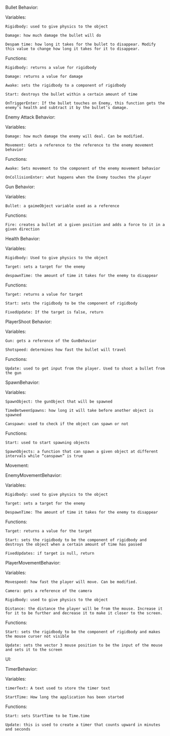 Bullet Behavior: 

Variables: 

    Rigidbody: used to give physics to the object 

    Damage: how much damage the bullet will do 

    Despam time: how long it takes for the bullet to disappear. Modify this value to change how long it takes for it to disappear. 

Functions: 

    Rigidbody: returns a value for rigidbody 

    Damage: returns a value for damage 

    Awake: sets the rigidbody to a component of rigidbody 

    Start: destroys the bullet within a certain amount of time 

    OnTriggerEnter: If the bullet touches on Enemy, this function gets the enemy’s health and subtract it by the bullet’s damage. 

Enemy Attack Behavior: 

Variables: 

    Damage: how much damage the enemy will deal. Can be modified. 

    Movement: Gets a reference to the reference to the enemy movement behavior 

Functions:  

    Awake: Sets movement to the component of the enemy movement behavior 

    OnCollisionEnter: what happens when the Enemy touches the player 

Gun Behavior: 

Variables: 

    Bullet: a gaimeObject variable used as a reference 

Functions: 

    Fire: creates a bullet at a given position and adds a force to it in a given direction 

Health Behavior: 

Variables: 

    Rigidbody: Used to give physics to the object  

    Target: sets a target for the enemy 

    despawnTime: the amount of time it takes for the enemy to disappear 

Functions: 

    Target: returns a value for target 

    Start: sets the rigidbody to be the component of rigidbody 

    FixedUpdate: If the target is false, return 

PlayerShoot Behavior: 

Variables: 

    Gun: gets a reference of the GunBehavior  

    Shotspeed: determines how fast the bullet will travel 

Functions: 

    Update: used to get input from the player. Used to shoot a bullet from the gun 

SpawnBehavior: 

Variables: 

    SpawnObject: the gunObject that will be spawned  

    TimeBetweenSpawns: how long it will take before another object is spawned 

    Canspawn: used to check if the object can spawn or not 

Functions: 

    Start: used to start spawning objects 

    SpawnObjects: a function that can spawn a given object at different intervals while “canspawn” is true 

Movement: 

EnemyMovementBehavior: 

Variables: 

    Rigidbody: used to give physics to the object 

    Target: sets a target for the enemy 

    DespawnTime: The amount of time it takes for the enemy to disappear 

Functions: 

    Target: returns a value for the target 

    Start: sets the rigidbody to be the component of rigidbody and destroys the object when a certain amount of time has passed 

    FixedUpdates: if target is null, return 

PlayerMovementBehavior: 

Variables: 

    Movespeed: how fast the player will move. Can be modified. 

    Camera: gets a reference of the camera 

    Rigidbody: used to give physics to the object 

    Distance: the distance the player will be from the mouse. Increase it for it to be further and decrease it to make it closer to the screen. 

Functions: 

    Start: sets the rigidbody to be the component of rigidbody and makes the mouse curser not visible 

    Update: sets the vector 3 mouse position to be the input of the mouse and sets it to the screen 

UI: 

TimerBehavior: 

Variables: 

    timerText: A text used to store the timer text 

    StartTime: How long the application has been started 

Functions: 

    Start: sets StartTime to be Time.time 

    Update: this is used to create a timer that counts upward in minutes and seconds 
